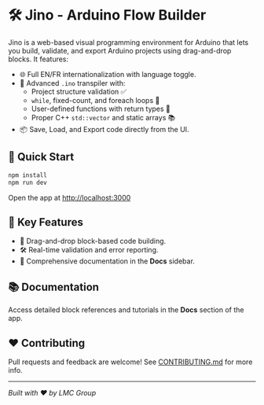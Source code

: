 # 🛠️ Jino - Arduino Flow Builder

 Jino is a web-based visual programming environment for Arduino that lets you build, validate, and export Arduino projects using drag-and-drop blocks. It features:
 - 🌐 Full EN/FR internationalization with language toggle.
 - 🔄 Advanced `.ino` transpiler with:
   - Project structure validation ✅
   - `while`, fixed-count, and foreach loops 🔁
   - User-defined functions with return types 📝
   - Proper C++ `std::vector` and static arrays 📚
 - 📦 Save, Load, and Export code directly from the UI.

 ## 🚀 Quick Start

 ```bash
 npm install
 npm run dev
 ```

 Open the app at [http://localhost:3000](http://localhost:3000)

 ## 🧰 Key Features

 - 🔄 Drag-and-drop block-based code building.
 - 🛠️ Real-time validation and error reporting.
 - 📑 Comprehensive documentation in the **Docs** sidebar.

 ## 📚 Documentation

 Access detailed block references and tutorials in the **Docs** section of the app.

 ## ❤️ Contributing

 Pull requests and feedback are welcome! See [CONTRIBUTING.md](CONTRIBUTING.md) for more info.

 ---

 _Built with ❤️ by LMC Group_

